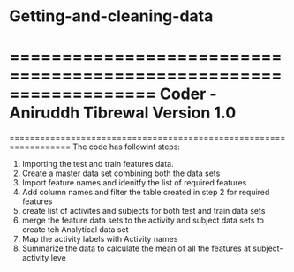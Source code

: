 # Getting-and-cleaning-data

==================================================================
Coder - Aniruddh Tibrewal 
Version 1.0
==================================================================

==================================================================
The code has followinf steps:

1. Importing the test and train features data.
2. Create a master data set combining both the data sets
3. Import feature names and idenitfy the list of required features 
4. Add column names and filter the table created in step 2 for required features
5. create list of activites and subjects for both test and train data sets
6. merge the feature data sets to the activity and subject data sets to create teh Analytical data set
7. Map the activity labels with Activity names
8. Summarize the data to calculate the mean of all the features at subject-activity leve
